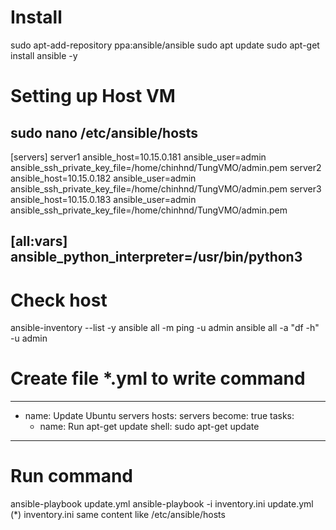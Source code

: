 # Install
sudo apt-add-repository ppa:ansible/ansible
sudo apt update
sudo apt-get install ansible -y

# Setting up Host VM
sudo nano /etc/ansible/hosts
------------------------------
[servers]
server1 ansible_host=10.15.0.181 ansible_user=admin ansible_ssh_private_key_file=/home/chinhnd/TungVMO/admin.pem
server2 ansible_host=10.15.0.182 ansible_user=admin ansible_ssh_private_key_file=/home/chinhnd/TungVMO/admin.pem
server3 ansible_host=10.15.0.183 ansible_user=admin ansible_ssh_private_key_file=/home/chinhnd/TungVMO/admin.pem

[all:vars]
ansible_python_interpreter=/usr/bin/python3
------------------------------

# Check host
ansible-inventory --list -y
ansible all -m ping -u admin
ansible all -a "df -h" -u admin

# Create file *.yml to write command
------------------------------------
- name: Update Ubuntu servers
  hosts: servers
  become: true
  tasks:
    - name: Run apt-get update
      shell: sudo apt-get update
------------------------------------

# Run command
ansible-playbook update.yml
ansible-playbook -i inventory.ini update.yml
(*) inventory.ini same content like /etc/ansible/hosts

